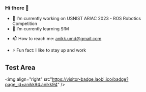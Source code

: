 ### Hi there 👋

- 🔭 I’m currently working on USNIST ARIAC 2023 - ROS Robotics Competition
- 🌱 I’m currently learning SfM
<!-- - 👯 I’m looking to collaborate on ... -->
<!-- - 🤔 I’m looking for help with ... -->
<!-- - 💬 Ask me about ... -->
- 📫 How to reach me: anikk.umd@gmail.com
<!-- - 😄 Pronouns: ... -->
- ⚡ Fun fact: I like to stay up and work

## Test Area

<img align="right" src"https://visitor-badge.laobi.ico/badge?page_id=anikk94.anikk94" />
